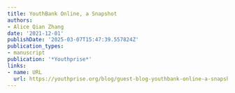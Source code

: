 ```yaml
---
title: YouthBank Online, a Snapshot
authors:
- Alice Qian Zhang
date: '2021-12-01'
publishDate: '2025-03-07T15:47:39.557824Z'
publication_types:
- manuscript
publication: '*Youthprise*'
links:
- name: URL
  url: https://youthprise.org/blog/guest-blog-youthbank-online-a-snapshot/
---
```

